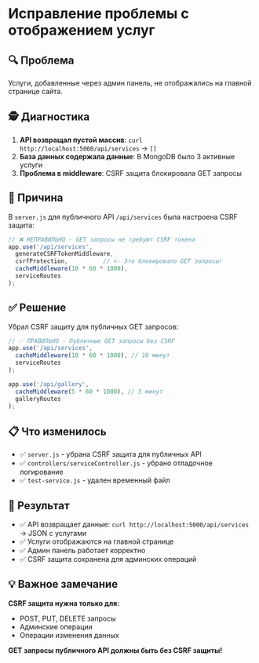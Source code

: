 # Исправление проблемы с отображением услуг

## 🔍 Проблема
Услуги, добавленные через админ панель, не отображались на главной странице сайта.

## 🕵️ Диагностика
1. **API возвращал пустой массив**: `curl http://localhost:5000/api/services` → `[]`
2. **База данных содержала данные**: В MongoDB было 3 активные услуги
3. **Проблема в middleware**: CSRF защита блокировала GET запросы

## 🔧 Причина
В `server.js` для публичного API `/api/services` была настроена CSRF защита:

```javascript
// ❌ НЕПРАВИЛЬНО - GET запросы не требуют CSRF токена
app.use('/api/services', 
  generateCSRFTokenMiddleware,
  csrfProtection,          // <- Это блокировало GET запросы!
  cacheMiddleware(10 * 60 * 1000),
  serviceRoutes
);
```

## ✅ Решение
Убрал CSRF защиту для публичных GET запросов:

```javascript
// ✅ ПРАВИЛЬНО - Публичные GET запросы без CSRF
app.use('/api/services', 
  cacheMiddleware(10 * 60 * 1000), // 10 минут
  serviceRoutes
);

app.use('/api/gallery', 
  cacheMiddleware(5 * 60 * 1000), // 5 минут
  galleryRoutes
);
```

## 📋 Что изменилось
- ✅ `server.js` - убрана CSRF защита для публичных API
- ✅ `controllers/serviceController.js` - убрано отладочное логирование
- ✅ `test-service.js` - удален временный файл

## 🎯 Результат
- ✅ API возвращает данные: `curl http://localhost:5000/api/services` → JSON с услугами
- ✅ Услуги отображаются на главной странице
- ✅ Админ панель работает корректно
- ✅ CSRF защита сохранена для админских операций

## 💡 Важное замечание
**CSRF защита нужна только для:**
- POST, PUT, DELETE запросы
- Админские операции
- Операции изменения данных

**GET запросы публичного API должны быть без CSRF защиты!** 